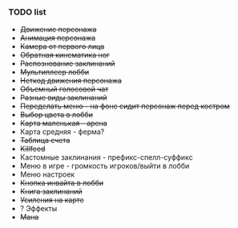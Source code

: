 ### TODO list

- ~~Движение персонажа~~
- ~~Анимация персонажа~~
- ~~Камера от первого лица~~
- ~~Обратная кинематика ног~~
- ~~Распознование заклинаний~~
- ~~Мультиплеер лобби~~
- ~~Неткод движения персонажа~~
- ~~Объемный голосовой чат~~
- ~~Разные виды заклинаний~~
- ~~Переделать меню - на фоне сидит персонаж перед костром~~
- ~~Выбор цвета в лобби~~
- ~~Карта маленькая - арена~~
- Карта средняя - ферма?
- ~~Таблица счета~~
- ~~Killfeed~~
- Кастомные заклинания - префикс-спелл-суффикс
- Меню в игре - громкость игроков/выйти в лобби
- Меню настроек
- ~~Кнопка инвайта в лобби~~
- ~~Книга заклинаний~~
- ~~Усиления на карте~~
- ? Эффекты
- ~~Мана~~